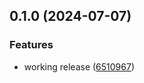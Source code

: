 ## 0.1.0 (2024-07-07)


### Features

* working release ([6510967](https://github.com/tiavina-mika/esbuild-copy-files/commit/65109677953ec33d02464b4e22623b1b4b192869))


